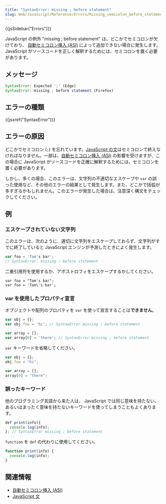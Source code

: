```yaml
---
title: "SyntaxError: missing ; before statement"
slug: Web/JavaScript/Reference/Errors/Missing_semicolon_before_statement
---
```


{{jsSidebar("Errors")}}

JavaScript の例外 "missing ; before statement" は、どこかでセミコロンが欠けており、 [自動セミコロン挿入 (ASI)](/ja/docs/Web/JavaScript/Reference/Lexical_grammar#automatic_semicolon_insertion) によって追加できない場合に発生します。 JavaScript がソースコードを正しく解釈するためには、セミコロンを置く必要があります。

## メッセージ

```js
SyntaxError: Expected ';' (Edge)
SyntaxError: missing ; before statement (Firefox)
```

## エラーの種類

{{jsxref("SyntaxError")}}

## エラーの原因

どこかでセミコロン (`;`) を忘れています。[JavaScript の文](/ja/docs/Web/JavaScript/Reference/Statements)はセミコロンで終えなければなりません。一部は、[自動セミコロン挿入 (ASI)](/ja/docs/Web/JavaScript/Reference/Lexical_grammar#automatic_semicolon_insertion) の影響を受けますが、この場合に JavaScript がソースコードを正確に解釈するためには、セミコロンを置く必要があります。

しかし、多くの場合、このエラーは、文字列の不適切なエスケープや `var` の誤った使用など、その他のエラーの結果として発生します。また、どこかで括弧が多すぎるかもしれません。このエラーが発生した場合は、注意深く構文をチェックしてください。

## 例

### エスケープされていない文字列

このエラーは、次のように、適切に文字列をエスケープしておらず、文字列がすでに終了していると JavaScript エンジンが予測したときによく発生します。

```js example-bad
var foo = 'Tom's bar';
// SyntaxError: missing ; before statement
```

二重引用符を使用するか、アポストロフィをエスケープするかしてください。

```js-nolint example-good
var foo = "Tom's bar";
var foo = 'Tom\'s bar';
```

### var を使用したプロパティ宣言

オブジェクトや配列のプロパティを `var` を使って宣言することは**できません**。

```js example-bad
var obj = {};
var obj.foo = 'hi'; // SyntaxError missing ; before statement

var array = [];
var array[0] = 'there'; // SyntaxError missing ; before statement
```

`var` キーワードを省略してください。

```js example-good
var obj = {};
obj.foo = "hi";

var array = [];
array[0] = "there";
```

### 誤ったキーワード

他のプログラミング言語から来た人は、 JavaScript では同じ意味を持たない、あるいはまったく意味を持たないキーワードを使ってしまうこともよくあります。

```js example-bad
def print(info){
  console.log(info);
}; // SyntaxError missing ; before statement
```

`function` を `def` の代わりに使用してください。

```js example-good
function print(info) {
  console.log(info);
}
```

## 関連情報

- [自動セミコロン挿入 (ASI)](/ja/docs/Web/JavaScript/Reference/Lexical_grammar#automatic_semicolon_insertion)
- [JavaScript 文](/ja/docs/Web/JavaScript/Reference/Statements)

